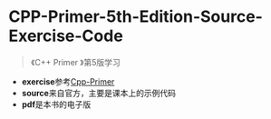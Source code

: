# CPP-Primer-5th-Edition-Source-Exercise-Code

> 《C++ Primer 》第5版学习

+ **exercise**参考[Cpp-Primer](https://github.com/Mooophy/Cpp-Primer)
+ **source**来自官方，主要是课本上的示例代码
+ **pdf**是本书的电子版
